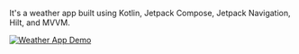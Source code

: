 It's a weather app built using Kotlin, Jetpack Compose, Jetpack Navigation, Hilt, and MVVM.

<a href="{https://drive.google.com/file/d/1b24jcU7PoOMaIXnKR-Lcu1x8s8B4zSvB/view?usp=drive_link}" title="Weather App Demo"><img src="{[image-url](https://drive.google.com/file/d/1k0Z5Py867iM8QvAS0-02ag-MS-7_aDD-/view?usp=drive_link)}" alt="Weather App Demo" /></a>
